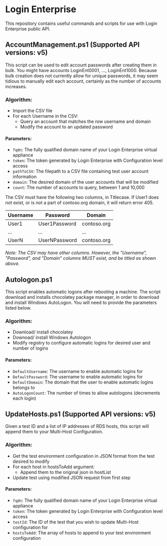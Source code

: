 # Login Enterprise

This repository contains useful commands and scripts for use with Login Enterprise public API.

## AccountManagement.ps1 (Supported API versions: v5)

This script can be used to edit account passwords after creating them in bulk. You might have accounts LoginEnt0001, ..., LoginEnt1000. Because bulk creation does not currently allow for unique passwords, it may seem tidious to manually edit each account, certainly as the number of accounts increases. 

### Algorithm:
* Import the CSV file
* For each Username in the CSV:
   * Query an account that matches the row username and domain
   * Modify the account to an updated password

#### Parameters:
* ```fqdn```: The fully qualified domain name of your Login Enterprise virtual appliance
* ```token```: The token generated by Login Enterprise with Configuration level access
* ```pathToCSV```: The filepath to a CSV file containing test user account information
* ```domain```: The desired domain of the user accounts that will be modified 
* ```count```: The number of accounts to query, between 1 and 10,000

The CSV must have the following two columns, in Titlecase. If User1 does not exist, or is not a part of contoso.org domain, it will return error 405. 

| Username    | Password            | Domain           | 
| ----------- | ------------------- |------------------|
| User1       | User1Password       | contoso.org      |
| ...         | ...                 | ...              |
| UserN       | UserNPassword       | contoso.org      |

_Note: The CSV may have other columns. However, the "Username", "Password", and "Domain" columns MUST exist, and be titled as shown above._
## Autologon.ps1

This script enables automatic logons after rebooting a machine. The script download and installs chocolatey package manager, in order to download and install Windows AutoLogon. You will need to provide the parameters listed below.

### Algorithm:
* Download/ install chocolatey
* Downoad/ install Windows Autologon
* Modify registry to configure automatic logins for desired user and number of logins

#### Parameters:
* ```DefaultUsername```: The username to enable automatic logins for
* ```DefaultPassword```: The username to enable automatic logins for
* ```DefaultDomain```: The domain that the user to enable automatic logins belongs to 
* ```AutoLogonCount```: The number of times to allow autologons (decrements each login)

## UpdateHosts.ps1 (Supported API versions: v5)

Given a test ID and a list of IP addresses of RDS hosts, this script will append them to your Multi-Host Configuration. 

### Algorithm:
* Get the test environment configuration in JSON format from the test desired to modify
* For each host in hostsToAdd argument:
  * Append them to the original json in hostList
* Update test using modified JSON request from first step

#### Parameters:
* ```fqdn```: The fully qualified domain name of your Login Enterprise virtual appliance
* ```token```: The token generated by Login Enterprise with Configuration level access
* ```testId```: The ID of the test that you wish to update Multi-Host configuration for
* ```hostsToAdd```: The array of hosts to append to your test environment configuration
